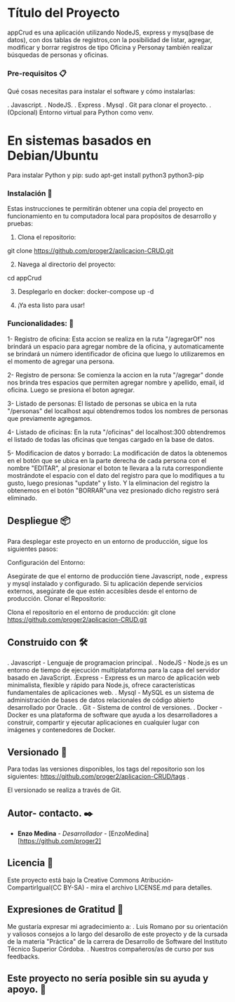 # Título del Proyecto

appCrud es una aplicación utilizando NodeJS, express y mysq(base de datos), con dos tablas de registros,con la posibilidad de listar, agregar, modificar y borrar registros de tipo Oficina y Personay también realizar búsquedas de personas y oficinas.

### Pre-requisitos 📋

Qué cosas necesitas para instalar el software y cómo instalarlas:

. Javascript.
. NodeJS.
. Express
. Mysql
. Git para clonar el proyecto.
. (Opcional) Entorno virtual para Python como venv.

# En sistemas basados en Debian/Ubuntu

Para instalar Python y pip:
sudo apt-get install python3 python3-pip

### Instalación 🔧

Estas instrucciones te permitirán obtener una copia del proyecto en funcionamiento en tu computadora local para propósitos de desarrollo y pruebas:

1. Clona el repositorio:

git clone https://github.com/proger2/aplicacion-CRUD.git

2. Navega al directorio del proyecto:

cd appCrud

3. Desplegarlo en docker:
docker-compose up -d


4. ¡Ya esta listo para usar!


### Funcionalidades: 🔩

1- Registro de oficina: Esta accion se realiza en la ruta "/agregarOf" nos brindará un espacio para agregar nombre de la oficina, y automaticamente se brindará un número identificador de oficina que luego lo utilizaremos en el momento de agregar una persona.

2- Registro de persona: Se comienza la accion en la ruta "/agregar" donde nos brinda tres espacios que permiten agregar nombre y apellido, email, id oficina. Luego se presiona el boton agregar.

3- Listado de personas: El listado de personas se ubica en la ruta "/personas" del localhost aquí obtendremos todos los nombres de personas que previamente agregamos.

4- Listado de oficinas: En la ruta "/oficinas" del localhost:300 obtendremos el listado de todas las oficinas que tengas cargado en la base de datos.

5- Modificacion de datos y borrado: La modificación de datos la obtenemos en el botón que se ubica en la parte derecha de cada persona con el nombre "EDITAR", al presionar el boton te llevara a la ruta correspondiente mostrándote el espacio con el dato del registro para que lo modifiques a tu gusto, luego presionas "update" y listo. Y la eliminacion del registro la obtenemos en el botón "BORRAR"una vez presionado dicho registro será eliminado.


## Despliegue 📦

Para desplegar este proyecto en un entorno de producción, sigue los siguientes pasos:

Configuración del Entorno:

Asegúrate de que el entorno de producción tiene Javascript, node , express y mysql instalado y configurado.
Si tu aplicación depende  servicios externos, asegúrate de que estén accesibles desde el entorno de producción.
Clonar el Repositorio:

Clona el repositorio en el entorno de producción: git clone https://github.com/proger2/aplicacion-CRUD.git

## Construido con 🛠️

. Javascript - Lenguaje de programacion principal.
. NodeJS - Node.js es un entorno de tiempo de ejecución multiplataforma para la capa del servidor basado en JavaScript.
.Express - Express es un marco de aplicación web minimalista, flexible y rápido para Node.js, ofrece características fundamentales de aplicaciones web.
. Mysql - MySQL es un sistema de administración de bases de datos relacionales de código abierto desarrollado por Oracle.
. Git - Sistema de control de versiones.
. Docker - Docker es una plataforma de software que ayuda a los desarrolladores a construir, compartir y ejecutar aplicaciones en cualquier lugar con imágenes y contenedores de Docker.


## Versionado 📌

Para todas las versiones disponibles, los tags del repositorio son los siguientes: https://github.com/proger2/aplicacion-CRUD/tags . 

El versionado se realiza a través de Git.

## Autor- contacto. ✒️

- **Enzo Medina** - _Desarrollador_ - [EnzoMedina] [https://github.com/proger2]

## Licencia 📄

Este proyecto está bajo la Creative Commons Atribución- CompartirIgual(CC BY-SA) - mira el archivo LICENSE.md para detalles.

## Expresiones de Gratitud 🎁

Me gustaría expresar mi agradecimiento a:
. Luis Romano por su orientación y valiosos consejos a lo largo del desarollo de este proyecto y de la cursada de la materia "Práctica" de la carrera de Desarrollo de Software del Instituto Técnico Superior Córdoba.
. Nuestros compañeros/as de curso por sus feedbacks.

## Este proyecto no sería posible sin su ayuda y apoyo. 🙌